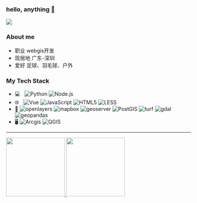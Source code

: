 ### hello, anything 👋
![](https://komarev.com/ghpvc/?username=hanks-tan&style=flat&color=brightgreen)

<!--
**hanks-tan/hanks-tan** is a ✨ _special_ ✨ repository because its `README.md` (this file) appears on your GitHub profile.

Here are some ideas to get you started:

- 🔭 I’m currently working on ...
- 🌱 I’m currently learning ...
- 👯 I’m looking to collaborate on ...
- 🤔 I’m looking for help with ...
- 💬 Ask me about ...
- 📫 How to reach me: ...
- 😄 Pronouns: ...
- ⚡ Fun fact: ...
-->

### About me
- 职业 webgis开发
- 现居地 广东-深圳
- 爱好 足球、羽毛球、户外 

### My Tech Stack
- 💻 &nbsp;
![Python](https://img.shields.io/badge/-Python-333333?style=flat&logo=python)
![Node.js](https://img.shields.io/badge/-Node.js-333333?style=flat&logo=node.js)
- 🌐 &nbsp;
![Vue](https://img.shields.io/badge/-vue-333333?style=flat&logo=vue)
![JavaScript](https://img.shields.io/badge/-JavaScript-333333?style=flat&logo=javascript)
![HTML5](https://img.shields.io/badge/-HTML5-333333?style=flat&logo=HTML5)
![LESS](https://img.shields.io/badge/-less-333333?style=flat&logo=less)
- 🔧
![openlayers](https://img.shields.io/badge/-openlayers-1f6b75?style=flat&logo=openlayers&logoColor=aae1e9)
![mapbox](https://img.shields.io/badge/-mapbox-fff?style=flat&logo=mapbox&logoColor=4263fb)
![geoserver](https://img.shields.io/badge/-geoserver-333333?style=flat&logo=geoserver&logoColor=4263fb)
![PostGIS](https://img.shields.io/badge/-postgis-333333?style=flat&logo=postgis&logoColor=4263fb)
![turf](https://img.shields.io/badge/-turf-333333?style=flat&logo=turf&logoColor=4263fb)
![gdal](https://img.shields.io/badge/-gdal-333333?style=flat&logo=gdal&logoColor=4263fb)
![geopandas](https://img.shields.io/badge/-geopandas-333333?style=flat&logo=geopandas&logoColor=4263fb)
- 🖥
![Arcgis](https://img.shields.io/badge/-arcgis-000?style=flat&logo=arcgis&logoColor=4263fb)
![QGIS](https://img.shields.io/badge/-qgis-108300?style=flat&logo=qgis&logoColor=fff)

------------

   <a href="https://github.com/hanks-tan">
     <img height="160em" src="https://github-readme-stats.vercel.app/api?username=hanks-tan&theme=dark&show_icons=true" />
     <img height="160em" src="https://github-readme-stats.vercel.app/api/top-langs/?username=hanks-tan&theme=dark&layout=compact&card_width=400&langs_count=7" />
   </a>


